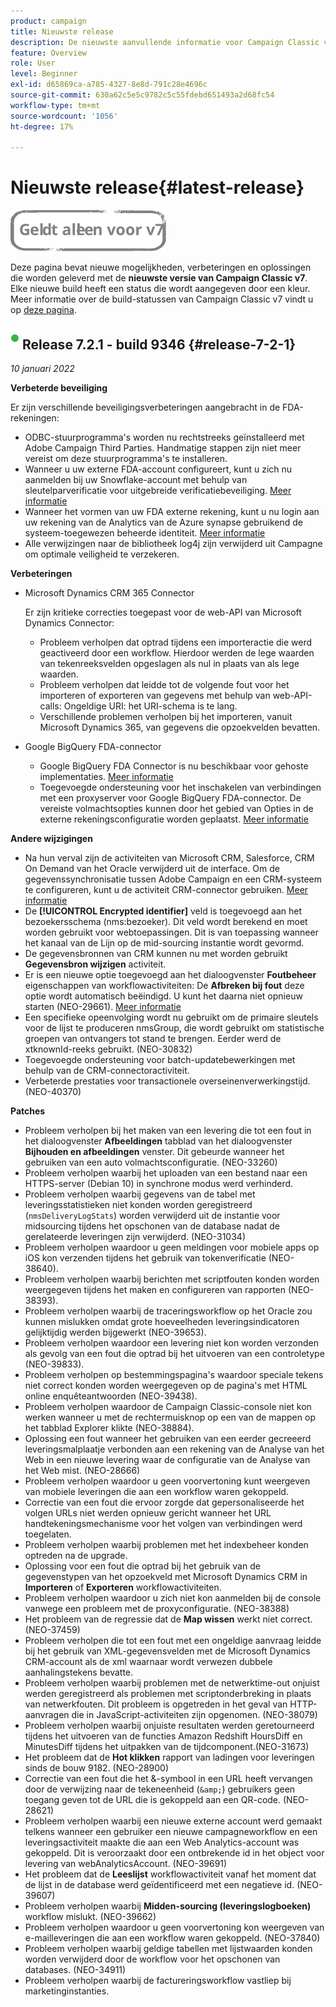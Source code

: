 ```yaml
---
product: campaign
title: Nieuwste release
description: De nieuwste aanvullende informatie voor Campaign Classic v7
feature: Overview
role: User
level: Beginner
exl-id: d65869ca-a785-4327-8e8d-791c28e4696c
source-git-commit: 630a62c5e5c9782c5c55fdebd651493a2d68fc54
workflow-type: tm+mt
source-wordcount: '1056'
ht-degree: 17%

---
```


# Nieuwste release{#latest-release}

![](../../assets/v7-only.svg)

Deze pagina bevat nieuwe mogelijkheden, verbeteringen en oplossingen die worden geleverd met de **nieuwste versie van Campaign Classic v7**. Elke nieuwe build heeft een status die wordt aangegeven door een kleur. Meer informatie over de build-statussen van Campaign Classic v7 vindt u op [deze pagina](rn-overview.md).

## ![](assets/do-not-localize/green_2.png) Release 7.2.1 - build 9346 {#release-7-2-1}

_10 januari 2022_

**Verbeterde beveiliging**

Er zijn verschillende beveiligingsverbeteringen aangebracht in de FDA-rekeningen:

* ODBC-stuurprogramma&#39;s worden nu rechtstreeks geïnstalleerd met Adobe Campaign Third Parties. Handmatige stappen zijn niet meer vereist om deze stuurprogramma&#39;s te installeren.
* Wanneer u uw externe FDA-account configureert, kunt u zich nu aanmelden bij uw Snowflake-account met behulp van sleutelparverificatie voor uitgebreide verificatiebeveiliging. [Meer informatie](../../installation/using/configure-fda-snowflake.md)
* Wanneer het vormen van uw FDA externe rekening, kunt u nu login aan uw rekening van de Analytics van de Azure synapse gebruikend de systeem-toegewezen beheerde identiteit. [Meer informatie](../../installation/using/configure-fda-synapse.md#azure-external)
* Alle verwijzingen naar de bibliotheek log4j zijn verwijderd uit Campagne om optimale veiligheid te verzekeren.

**Verbeteringen**

* Microsoft Dynamics CRM 365 Connector

   Er zijn kritieke correcties toegepast voor de web-API van Microsoft Dynamics Connector:

   * Probleem verholpen dat optrad tijdens een importeractie die werd geactiveerd door een workflow. Hierdoor werden de lege waarden van tekenreeksvelden opgeslagen als nul in plaats van als lege waarden.
   * Probleem verholpen dat leidde tot de volgende fout voor het importeren of exporteren van gegevens met behulp van web-API-calls: Ongeldige URI: het URI-schema is te lang.
   * Verschillende problemen verholpen bij het importeren, vanuit Microsoft Dynamics 365, van gegevens die opzoekvelden bevatten.

* Google BigQuery FDA-connector

   * Google BigQuery FDA Connector is nu beschikbaar voor gehoste implementaties. [Meer informatie](../../installation/using/configure-fda-google-big-query.md)
   * Toegevoegde ondersteuning voor het inschakelen van verbindingen met een proxyserver voor Google BigQuery FDA-connector. De vereiste volmachtsopties kunnen door het gebied van Opties in de externe rekeningsconfiguratie worden geplaatst. [Meer informatie](../../installation/using/configure-fda-google-big-query.md#google-external)

**Andere wijzigingen**

* Na hun verval zijn de activiteiten van Microsoft CRM, Salesforce, CRM On Demand van het Oracle verwijderd uit de interface. Om de gegevenssynchronisatie tussen Adobe Campaign en een CRM-systeem te configureren, kunt u de activiteit CRM-connector gebruiken. [Meer informatie](../../workflow/using/crm-connector.md)
* De **[!UICONTROL Encrypted identifier]** veld is toegevoegd aan het bezoekersschema (nms:bezoeker). Dit veld wordt berekend en moet worden gebruikt voor webtoepassingen. Dit is van toepassing wanneer het kanaal van de Lijn op de mid-sourcing instantie wordt gevormd.
* De gegevensbronnen van CRM kunnen nu met worden gebruikt **Gegevensbron wijzigen** activiteit.
* Er is een nieuwe optie toegevoegd aan het dialoogvenster **Foutbeheer** eigenschappen van workflowactiviteiten: De **Afbreken bij fout** deze optie wordt automatisch beëindigd. U kunt het daarna niet opnieuw starten (NEO-29661). [Meer informatie](../../workflow/using/advanced-parameters.md#in-case-of-errors)
* Een specifieke opeenvolging wordt nu gebruikt om de primaire sleutels voor de lijst te produceren nmsGroup, die wordt gebruikt om statistische groepen van ontvangers tot stand te brengen. Eerder werd de xtknownId-reeks gebruikt. (NEO-30832)
* Toegevoegde ondersteuning voor batch-updatebewerkingen met behulp van de CRM-connectoractiviteit.
* Verbeterde prestaties voor transactionele overseinenverwerkingstijd. (NEO-40370)

**Patches**

* Probleem verholpen bij het maken van een levering die tot een fout in het dialoogvenster **Afbeeldingen** tabblad van het dialoogvenster **Bijhouden en afbeeldingen** venster. Dit gebeurde wanneer het gebruiken van een auto volmachtsconfiguratie. (NEO-33260)
* Probleem verholpen waarbij het uploaden van een bestand naar een HTTPS-server (Debian 10) in synchrone modus werd verhinderd.
* Probleem verholpen waarbij gegevens van de tabel met leveringsstatistieken niet konden worden geregistreerd (`nmsDeliveryLogStats`) worden verwijderd uit de instantie voor midsourcing tijdens het opschonen van de database nadat de gerelateerde leveringen zijn verwijderd. (NEO-31034)
* Probleem verholpen waardoor u geen meldingen voor mobiele apps op iOS kon verzenden tijdens het gebruik van tokenverificatie (NEO-38640).
* Probleem verholpen waarbij berichten met scriptfouten konden worden weergegeven tijdens het maken en configureren van rapporten (NEO-38393).
* Probleem verholpen waarbij de traceringsworkflow op het Oracle zou kunnen mislukken omdat grote hoeveelheden leveringsindicatoren gelijktijdig werden bijgewerkt (NEO-39653).
* Probleem verholpen waardoor een levering niet kon worden verzonden als gevolg van een fout die optrad bij het uitvoeren van een controletype (NEO-39833).
* Probleem verholpen op bestemmingspagina&#39;s waardoor speciale tekens niet correct konden worden weergegeven op de pagina&#39;s met HTML online enquêteantwoorden (NEO-39438).
* Probleem verholpen waardoor de Campaign Classic-console niet kon werken wanneer u met de rechtermuisknop op een van de mappen op het tabblad Explorer klikte (NEO-38884).
* Oplossing een fout wanneer het gebruiken van een eerder gecreeerd leveringsmalplaatje verbonden aan een rekening van de Analyse van het Web in een nieuwe levering waar de configuratie van de Analyse van het Web mist. (NEO-28666)
* Probleem verholpen waardoor u geen voorvertoning kunt weergeven van mobiele leveringen die aan een workflow waren gekoppeld.
* Correctie van een fout die ervoor zorgde dat gepersonaliseerde het volgen URLs niet werden opnieuw gericht wanneer het URL handtekeningsmechanisme voor het volgen van verbindingen werd toegelaten.
* Probleem verholpen waarbij problemen met het indexbeheer konden optreden na de upgrade.
* Oplossing voor een fout die optrad bij het gebruik van de gegevenstypen van het opzoekveld met Microsoft Dynamics CRM in **Importeren** of **Exporteren** workflowactiviteiten.
* Probleem verholpen waardoor u zich niet kon aanmelden bij de console vanwege een probleem met de proxyconfiguratie. (NEO-38388)
* Het probleem van de regressie dat de **Map wissen** werkt niet correct. (NEO-37459)
* Probleem verholpen die tot een fout met een ongeldige aanvraag leidde bij het gebruik van XML-gegevensvelden met de Microsoft Dynamics CRM-account als de xml waarnaar wordt verwezen dubbele aanhalingstekens bevatte.
* Probleem verholpen waarbij problemen met de netwerktime-out onjuist werden geregistreerd als problemen met scriptonderbreking in plaats van netwerkfouten. Dit probleem is opgetreden in het geval van HTTP-aanvragen die in JavaScript-activiteiten zijn opgenomen. (NEO-38079)
* Probleem verholpen waarbij onjuiste resultaten werden geretourneerd tijdens het uitvoeren van de functies Amazon Redshift HoursDiff en MinutesDiff tijdens het uitpakken van de tijdcomponent.(NEO-31673)
* Het probleem dat de **Hot klikken** rapport van ladingen voor leveringen sinds de bouw 9182. (NEO-28900)
* Correctie van een fout die het &amp;-symbool in een URL heeft vervangen door de verwijzing naar de tekeneenheid (`&amp;`) gebruikers geen toegang geven tot de URL die is gekoppeld aan een QR-code. (NEO-28621)
* Probleem verholpen waarbij een nieuwe externe account werd gemaakt telkens wanneer een gebruiker een nieuwe campagneworkflow en een leveringsactiviteit maakte die aan een Web Analytics-account was gekoppeld. Dit is veroorzaakt door een ontbrekende id in het object voor levering van webAnalyticsAccount. (NEO-39691)
* Het probleem dat de **Leeslijst** workflowactiviteit vanaf het moment dat de lijst in de database werd geïdentificeerd met een negatieve id. (NEO-39607)
* Probleem verholpen waarbij **Midden-sourcing (leveringslogboeken)** workflow mislukt. (NEO-39662)
* Probleem verholpen waardoor u geen voorvertoning kon weergeven van e-mailleveringen die aan een workflow waren gekoppeld. (NEO-37840)
* Probleem verholpen waarbij geldige tabellen met lijstwaarden konden worden verwijderd door de workflow voor het opschonen van databases. (NEO-34911)
* Probleem verholpen waarbij de factureringsworkflow vastliep bij marketinginstanties.
